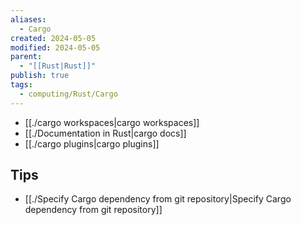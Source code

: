 ```yaml
---
aliases:
  - Cargo
created: 2024-05-05
modified: 2024-05-05
parent:
  - "[[Rust|Rust]]"
publish: true
tags:
  - computing/Rust/Cargo
---
```

- [[./cargo workspaces|cargo workspaces]]
- [[./Documentation in Rust|cargo docs]]
- [[./cargo plugins|cargo plugins]]

## Tips
- [[./Specify Cargo dependency from git repository|Specify Cargo dependency from git repository]]